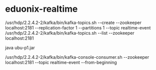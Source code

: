 # eduonix-realtime

/usr/hdp/2.2.4.2-2/kafka/bin/kafka-topics.sh --create --zookeeper localhost:2181 --replication-factor 1 --partitions 1 --topic realtime-event
/usr/hdp/2.2.4.2-2/kafka/bin/kafka-topics.sh --list --zookeeper localhost:2181

java  ubu-p1.jar 

/usr/hdp/2.2.4.2-2/kafka/bin/kafka-console-consumer.sh --zookeeper localhost:2181 --topic realtime-event --from-beginning


